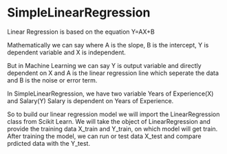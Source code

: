 # SimpleLinearRegression

Linear Regression is based on the equation Y=AX+B

Mathematically we can say
where A is the slope, B is the  intercept, Y is dependent variable and X is independent.

But in Machine Learning we can say
Y is output variable and directly dependent on X
and A is the linear regression line which seperate the data and B is the noise or error term.

In SimpleLinearRegression, we have two variable Years of Experience(X) and Salary(Y)
Salary is dependent on Years of Experience.

So to build our linear regression model we will import the LinearRegression class from Scikit Learn.
We will take the object of LinearRegression and provide the training data X_train and Y_train, on which model will get train.
After training the model, we can run or test data X_test and compare prdicted data with the Y_test.







